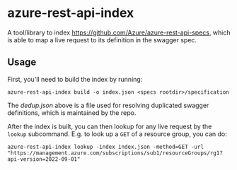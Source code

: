 # azure-rest-api-index

A tool/library to index https://github.com/Azure/azure-rest-api-specs, which is able to map a live request to its definition in the swagger spec.

## Usage

First, you'll need to build the index by running:

```shell
azure-rest-api-index build -o index.json <specs rootdir>/specification
```

The *dedup.json* above is a file used for resolving duplicated swagger definitions, which is maintained by the repo.

After the index is built, you can then lookup for any live request by the `lookup` subcommand. E.g. to look up a `GET` of a resource group, you can do:

```shell
azure-rest-api-index lookup -index index.json -method=GET -url "https://management.azure.com/subscriptions/sub1/resourceGroups/rg1?api-version=2022-09-01"
```
